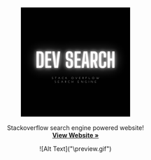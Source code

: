 <br />
<p align="center">
  <a href="https://dev-search-1d4c5.web.app/" >
    <img src="/logo.png" alt="Logo" width="250">
  </a>
  
  <p align="center">
    Stackoverflow search engine powered website!
    <br />
    <a href="https://dev-search-1d4c5.web.app/"><strong>View Website »</strong></a>
    <br />
  </p>
</p>

<p align="center">![Alt Text]("\preview.gif")</p>
